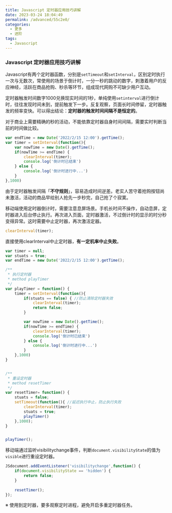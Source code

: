 ```yaml
---
title: Javascript 定时器应用技巧讲解
date: 2023-03-24 18:04:49
permalink: /advanced/55c2e0/
categories:
  - 更多
  - 进阶
tags:
  - Javascript
---
```

### Javascript 定时器应用技巧讲解

Javascript有两个定时器函数，分别是`setTimeout`和`setInterval`，区别定时执行一次与无数次，常使用的场景于倒计时，一分一秒的跳动的数字，刺激着用户的反应神经，活跃在商品抢购、秒杀等环节，组成现代网购不可缺少用户互动。

定时器触发时间数字1000兑换现实时间的1秒，单纯使用`setinterval`进行倒计时，往往发现时间未到，提前触发下一步。反复观察，页面长时间停留，定时器触发的频率变快。可以得出结论：**定时器的触发时间间隔不是恒定的**。

对于商业上需要精确的秒的活动，不能依靠定时器自身时间间隔，需要实时判断当前的时间做比较。

```js
var endTime = new Date('2022/2/15 12:00').getTime();
var timer = setInterval(function(){
    var nowTime = new Date().getTime();
    if(nowTime >= endTime) {
        clearInterval(timer);
        console.log('倒计时已结束')
    } else {
        console.log('倒计时进行中...')
    }
},1000)
```

由于定时器触发间隔「**不守规则**」，容易造成时间逆差。老实人苦守着抢购按钮尚未激活，活动的商品早给别人抢先一步秒完，自己抢了个寂寞。

移动端使用定时器倒计时，需要注意息屏场景。手机长时间不操作，自动息屏，定时器进入后台停止执行。再次进入页面，定时器激活，不过倒计时的显示的时分秒变得异常。这时需要中止定时器，再次激活定器。

```js
clearInterval(timer);
```

直接使用clearInterval中止定时器，**有一定机率中止失败**。

```js
var timer = null;
var stuats = true;
var endTime = new Date('2022/2/15 12:00').getTime();

/**
 * 执行定时器
 * method playTimer
 */
var playTimer = function() {
    timer = setInterval(function(){
        if(stuats == false) { //防止清除定时器失效
            clearInterval(timer);
            return false;
        }

        var nowTime = new Date().getTime();
        if(nowTime >= endTime) {
            clearInterval(timer);
            console.log('倒计时已结束')
        } else {
            console.log('倒计时进行中...')
        }
    },1000)
}


/**
 * 重设定时器
 * method resetTimer
 */
var resetTimer= function() {
    stuats = false;
    setTimeout(function(){ //延迟执行中止，防止执行失败
        clearInterval(timer);
        stuats = true;
        playTimer()
    },1000);
}


playTimer();
```

移动端通过监听visibilitychange事件，判断`document.visibilityState`的值为`visible`进行重设定时器。

```js
JSdocument.addEventListener('visibilitychange',function() {
    if(document.visibilityState == 'hidden') {
        return false;
    }
    
    resetTimer(); 
});
```

※ 使用到定时器，要多观察定时进程，避免开启多重定时器任务。
